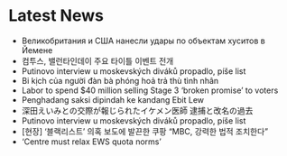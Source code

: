 # Latest News
-  Великобритания и США нанесли удары по объектам хуситов в Йемене
-  컴투스, 밸런타인데이 주요 타이틀 이벤트 전개
-  Putinovo interview u moskevských diváků propadlo, píše list
-  Bi kịch của người đàn bà phóng hoả trả thù tình nhân
-  Labor to spend $40 million selling Stage 3 ‘broken promise’ to voters
-  Penghadang saksi dipindah ke kandang Ebit Lew
-  深田えいみとの交際が報じられたイケメン医師 逮捕と改名の過去
-  Putinovo interview u moskevských diváků propadlo, píše list
-  [현장] ‘블랙리스트’ 의혹 보도에 발끈한 쿠팡 “MBC, 강력한 법적 조치한다”
-  ‘Centre must relax EWS quota norms’
